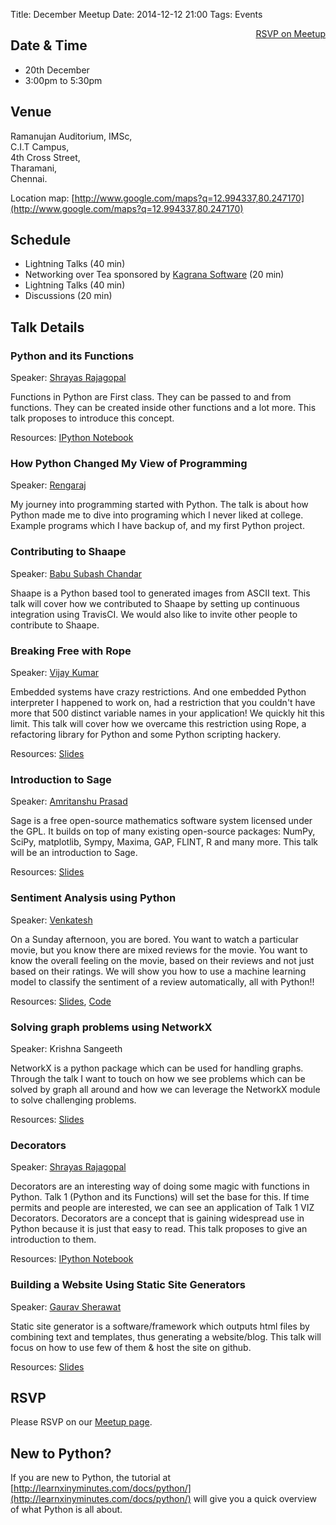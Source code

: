 Title: December Meetup
Date: 2014-12-12 21:00
Tags: Events

<a style="float:right;" class="pure-button"
href="http://www.meetup.com/Chennaipy/events/219031098/"><i class="fa
fa-check-square-o"></i> RSVP on Meetup</a>

## Date & Time

  * 20th December
  * 3:00pm to 5:30pm

## Venue

Ramanujan Auditorium, IMSc,  
C.I.T Campus,  
4th Cross Street,  
Tharamani,  
Chennai.  

Location map:
[http://www.google.com/maps?q=12.994337,80.247170](http://www.google.com/maps?q=12.994337,80.247170)

## Schedule

  * Lightning Talks (40 min)
  * Networking over Tea sponsored by [Kagrana
    Software](http://kagrana.com/) (20 min)
  * Lightning Talks (40 min)
  * Discussions (20 min)

## Talk Details

### Python and its Functions

Speaker: [Shrayas Rajagopal](http://www.meetup.com/Chennaipy/members/31218952/)

Functions in Python are First class. They can be passed to and from
functions. They can be created inside other functions and a lot
more. This talk proposes to introduce this concept.

Resources: [IPython
Notebook](http://nbviewer.ipython.org/github/shrayasr/talks/blob/master/py-functions-chennaipy-dec2014/Functions.ipynb)

### How Python Changed My View of Programming

Speaker: [Rengaraj](http://www.meetup.com/Chennaipy/members/153069272/)

My journey into programming started with Python. The talk is about how
Python made me to dive into programing which I never liked at
college. Example programs which I have backup of, and my first Python
project.

### Contributing to Shaape

Speaker: [Babu Subash Chandar](http://www.meetup.com/Chennaipy/members/177868122/)

Shaape is a Python based tool to generated images from ASCII
text. This talk will cover how we contributed to Shaape by setting up
continuous integration using TravisCI. We would also like to invite
other people to contribute to Shaape.

### Breaking Free with Rope

Speaker: [Vijay Kumar](http://www.meetup.com/Chennaipy/members/147018982/)

Embedded systems have crazy restrictions. And one embedded Python
interpreter I happened to work on, had a restriction that you couldn't
have more that 500 distinct variable names in your application! We
quickly hit this limit. This talk will cover how we overcame this
restriction using Rope, a refactoring library for Python and some
Python scripting hackery.

Resources: [Slides](http://www.slideshare.net/VijayKumarBagavathSi/breaking-free-with-rope)

### Introduction to Sage

Speaker: [Amritanshu Prasad](http://www.meetup.com/Chennaipy/members/182681977/)

Sage is a free open-source mathematics software system licensed under
the GPL. It builds on top of many existing open-source packages:
NumPy, SciPy, matplotlib, Sympy, Maxima, GAP, FLINT, R and many
more. This talk will be an introduction to Sage.

Resources: [Slides](https://dl.dropboxusercontent.com/u/15301461/sage.pdf)

### Sentiment Analysis using Python

Speaker: [Venkatesh](http://www.meetup.com/Chennaipy/members/121391002/)

On a Sunday afternoon, you are bored. You want to watch a particular
movie, but you know there are mixed reviews for the movie. You want to
know the overall feeling on the movie, based on their reviews and not
just based on their ratings. We will show you how to use a machine
learning model to classify the sentiment of a review automatically,
all with Python!!

Resources:
[Slides](http://vumaasha.github.io/pychennai-sentiment-analysis/),
[Code](https://github.com/vumaasha/pychennai-sentiment-analysis)


### Solving graph problems using NetworkX

Speaker: Krishna Sangeeth

NetworkX is a python package which can be used for handling
graphs. Through the talk I want to touch on how we see problems which
can be solved by graph all around and how we can leverage the NetworkX
module to solve challenging problems.

Resources:
[Slides](http://www.slideshare.net/kskrishnasangeeth/solving-graph-problems-using-networkx)

### Decorators 

Speaker: [Shrayas Rajagopal](http://www.meetup.com/Chennaipy/members/31218952/)

Decorators are an interesting way of doing some magic with functions
in Python. Talk 1 (Python and its Functions) will set the base for
this. If time permits and people are interested, we can see an
application of Talk 1 VIZ Decorators. Decorators are a concept that is
gaining widespread use in Python because it is just that easy to
read. This talk proposes to give an introduction to them.

Resources: [IPython
Notebook](http://nbviewer.ipython.org/github/shrayasr/talks/blob/master/py-functions-chennaipy-dec2014/Decorators.ipynb)

### Building a Website Using Static Site Generators

Speaker: [Gaurav Sherawat](http://www.meetup.com/Chennaipy/members/73333582/)

Static site generator is a software/framework which outputs html files
by combining text and templates, thus generating a website/blog. This
talk will focus on how to use few of them & host the site on github.

Resources: [Slides](http://www.slideshare.net/GauravSehrawat1/static-site-generator-in-python)

## RSVP

Please RSVP on our [Meetup
page](http://www.meetup.com/Chennaipy/events/219031098/).

## New to Python?

If you are new to Python, the tutorial at
[http://learnxinyminutes.com/docs/python/](http://learnxinyminutes.com/docs/python/)
will give you a quick overview of what Python is all about.
